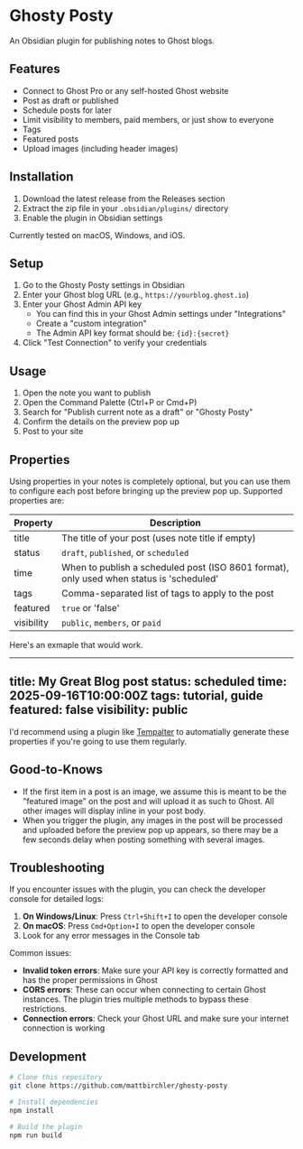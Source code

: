 # Ghosty Posty

An Obsidian plugin for publishing notes to Ghost blogs.

## Features

- Connect to Ghost Pro or any self-hosted Ghost website
- Post as draft or published
- Schedule posts for later
- Limit visibility to members, paid members, or just show to everyone
- Tags
- Featured posts
- Upload images (including header images)

## Installation

1. Download the latest release from the Releases section
2. Extract the zip file in your `.obsidian/plugins/` directory
3. Enable the plugin in Obsidian settings

Currently tested on macOS, Windows, and iOS.

## Setup

1. Go to the Ghosty Posty settings in Obsidian
2. Enter your Ghost blog URL (e.g., `https://yourblog.ghost.io`)
3. Enter your Ghost Admin API key
   - You can find this in your Ghost Admin settings under "Integrations"
   - Create a "custom integration"
   - The Admin API key format should be: `{id}:{secret}`
4. Click "Test Connection" to verify your credentials

## Usage

1. Open the note you want to publish
2. Open the Command Palette (Ctrl+P or Cmd+P)
3. Search for "Publish current note as a draft" or "Ghosty Posty"
4. Confirm the details on the preview pop up
5. Post to your site

## Properties

Using properties in your notes is completely optional, but you can use them to configure each post before bringing up the preview pop up. Supported properties are:

| Property | Description |
| --- | --- |
| title | The title of your post (uses note title if empty) |
| status | `draft`, `published`, or `scheduled` |
| time | When to publish a scheduled post (ISO 8601 format), only used when status is 'scheduled' |
| tags | Comma-separated list of tags to apply to the post |
| featured | `true` or 'false' |
| visibility | `public`, `members`, or `paid` |

Here's an exmaple that would work.

---
title: My Great Blog post
status: scheduled
time: 2025-09-16T10:00:00Z
tags: tutorial, guide
featured: false
visibility: public
---

I'd recommend using a plugin like [Tempalter](https://github.com/SilentVoid13/Templater) to automatially generate these properties if you're going to use them regularly.

## Good-to-Knows

- If the first item in a post is an image, we assume this is meant to be the "featured image" on the post and will upload it as such to Ghost. All other images will display inline in your post body.
- When you trigger the plugin, any images in the post will be processed and uploaded before the preview pop up appears, so there may be a few seconds delay when posting something with several images.

## Troubleshooting

If you encounter issues with the plugin, you can check the developer console for detailed logs:

1. **On Windows/Linux**: Press `Ctrl+Shift+I` to open the developer console
2. **On macOS**: Press `Cmd+Option+I` to open the developer console
3. Look for any error messages in the Console tab

Common issues:
- **Invalid token errors**: Make sure your API key is correctly formatted and has the proper permissions in Ghost
- **CORS errors**: These can occur when connecting to certain Ghost instances. The plugin tries multiple methods to bypass these restrictions.
- **Connection errors**: Check your Ghost URL and make sure your internet connection is working

## Development

```bash
# Clone this repository
git clone https://github.com/mattbirchler/ghosty-posty

# Install dependencies
npm install

# Build the plugin
npm run build
``` 